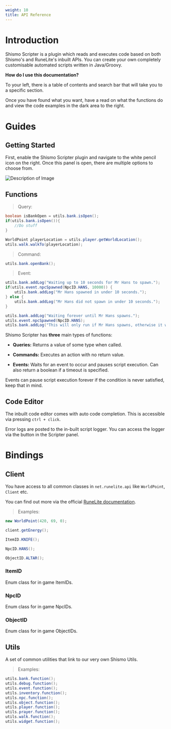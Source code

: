 ```yaml
---
weight: 10
title: API Reference
---
```


# Introduction

Shismo Scripter is a plugin which reads and executes code based on both Shismo's and RuneLite's inbuilt APIs. You can create your own completely customisable automated scripts written in Java/Groovy.

**How do I use this documentation?**

To your left, there is a table of contents and search bar that will take you to a specific section.

Once you have found what you want, have a read on what the functions do and view the code examples in the dark area to the right.

# Guides

<!-- > Code Example:

```java
System.out.println("The code examples are here!");
``` -->
## Getting Started
First, enable the Shismo Scripter plugin and navigate to the white pencil icon on the right. Once this panel is open, there are multiple options to choose from.


![Description of Image](/images/Scripter.png)
## Functions
> Query:

```java
boolean isBankOpen = utils.bank.isOpen();
if(utils.bank.isOpen()){
	//Do stuff
}

WorldPoint playerLocation = utils.player.getWorldLocation();
utils.walk.walkTo(playerLocation);
```

> Command:

```java
utils.bank.openBank();
```

> Event:

```java
utils.bank.addLog("Waiting up to 10 seconds for Mr Hans to spawn.");
if(utils.event.npcSpawned(NpcID.HANS, 10000)) {
	utils.bank.addLog("Mr Hans spawned in under 10 seconds.");
} else {
	utils.bank.addLog("Mr Hans did not spawn in under 10 seconds.");
}

utils.bank.addLog("Waiting forever until Mr Hans spawns.");
utils.event.npcSpawned(NpcID.HANS);
utils.bank.addLog("This will only run if Mr Hans spawns, otherwise it will never run.");
```

Shismo Scripter has **three** main types of functions:

- **Queries:** Returns a value of some type when called.

- **Commands:** Executes an action with no return value.

- **Events:** Waits for an event to occur and pauses script execution. Can also return a boolean if a timeout is specified.

<aside class="warning">
Events can pause script execution forever if the condition is never satisfied, keep that in mind.
</aside>

## Code Editor
The inbuilt code editor comes with auto code completion. This is accessible via pressing `ctrl + click`.

<aside class="notice">
Error logs are posted to the in-built script logger. You can access the logger via the button in the Scripter panel.
</aside>

# Bindings

## Client

You have access to all common classes in `net.runelite.api` like `WorldPoint`, `Client` etc. 

You can find out more via the official [RuneLite documentation](https://static.runelite.net/api/runelite-api/net/runelite/api/package-summary.html).

> Examples:
```java
new WorldPoint(420, 69, 0);

client.getEnergy();

ItemID.KNIFE();

NpcID.HANS();

ObjectID.ALTAR();
```


### ItemID
Enum class for in game ItemIDs.
### NpcID
Enum class for in game NpcIDs.
### ObjectID
Enum class for in game ObjectIDs.

## Utils

A set of common utilities that link to our very own Shismo Utils.

> Examples:
```java
utils.bank.function();
utils.debug.function();
utils.event.function();
utils.inventory.function();
utils.npc.function();
utils.object.function();
utils.player.function();
utils.prayer.function();
utils.walk.function();
utils.widget.function();
```